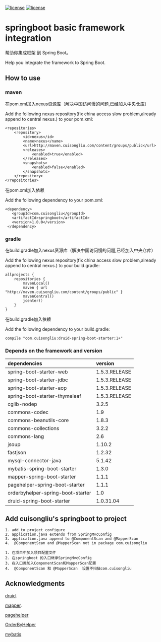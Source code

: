 [![license](https://img.shields.io/badge/gradle-3.3-brightgreen.svg)](https://gradle.org)
[![license](https://img.shields.io/github/license/mashape/apistatus.svg)](https://opensource.org/licenses/mit-license.php)

#  springboot basic framework integration

 帮助你集成框架 到 Spring Boot。
 
 Help you integrate the framework to Spring Boot.
 
## How to use

### maven

在pom.xml加入nexus资源库（解决中国访问慢的问题,已经加入中央仓库）

Add the following nexus repository(fix china access slow problem,already append to central nexus.)  to your pom.xml:

    <repositories>
        <repository>
            <id>nexus</id>
            <name>nexus</name>
            <url>http://maven.cuisongliu.com/content/groups/public</url>
            <releases>
                <enabled>true</enabled>
            </releases>
            <snapshots>
                <enabled>false</enabled>
            </snapshots>
        </repository>
    </repositories>

在pom.xml加入依赖

Add the following dependency to your pom.xml:

    <dependency>
       <groupId>com.cuisongliu</groupId>
       <artifactId>springboot</artifactId>
       <version>1.0.0</version>
     </dependency>

### gradle

在build.gradle加入nexus资源库（解决中国访问慢的问题,已经加入中央仓库）

Add the following nexus repository(fix china access slow problem,already append to central nexus.)  to your build.gradle:

    allprojects {
        repositories {
            mavenLocal()
            maven { url "http://maven.cuisongliu.com/content/groups/public" }
            mavenCentral()
            jcenter()
        }
    }
    
在build.gradle加入依赖

Add the following dependency to your build.gradle:
    
    compile "com.cuisongliu:druid-spring-boot-starter:1+"
    
### Depends on the framework and version


| dependencies | version |
| :------|:------|
|spring-boot-starter-web|1.5.3.RELEASE|
|spring-boot-starter-jdbc|1.5.3.RELEASE|
|spring-boot-starter-aop|1.5.3.RELEASE|
|spring-boot-starter-thymeleaf|1.5.3.RELEASE|
|cglib-nodep|3.2.5|
|commons-codec|1.9|
|commons-beanutils-core|1.8.3|
|commons-collections|3.2.2|
|commons-lang|2.6|
|jsoup|1.10.2|
|fastjson|1.2.32|
|mysql-connector-java|5.1.42|
|mybatis-spring-boot-starter|1.3.0|
|mapper-spring-boot-starter|1.1.1|
|pagehelper-spring-boot-starter|1.1.1|
|orderbyhelper-spring-boot-starter|1.0|
|druid-spring-boot-starter|1.0.31.04|

## Add cuisongliu's springboot to project

    1. add to project configure
    2. application.java extends from SpringMvcConfig
    3. application.java append to @ComponentScan and @MapperScan
    4.  @ComponentScan and @MapperScan not in package com.cuisongliu
    
    1. 在项目中加入项目配置文件
    2. 在springboot 的入口继承SpringMvcConfig
    3. 在入口类加入ComponentScan和MapperScan配置
    4.  @ComponentScan 和 @MapperScan  设置不扫描com.cuisongliu 

## Acknowledgments

 [druid](https://github.com/alibaba/druid).
 
 [mapper](https://github.com/abel533/Mapper).
 
 [pagehelper](https://github.com/pagehelper/Mybatis-PageHelper)
 
 [OrderByHelper](https://github.com/abel533/OrderByHelper)
 
 [mybatis](https://github.com/mybatis/mybatis-3)